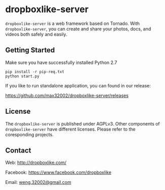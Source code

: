 # dropboxlike-server

`dropboxlike-server` is a web framework based on Tornado. With `dropboxlike-server`, you can create and share your photos, docs, and videos both safely and easily. 


## Getting Started

Make sure you have successfully installed Python 2.7
```
pip install -r pip-req.txt
python start.py
```

 If you like to run standalone application, you can found in our release:

https://github.com/max32002/dropboxlike-server/releases



## License

The `dropboxlike-server` is published under AGPLv3. Other components of `dropboxlike-server` have different licenses. Please refer to the coresponding projects.

## Contact

Web: http://dropboxlike.com/

Facebook: https://www.facebook.com/dropboxlike

Email: weng.32002@gmail.com

